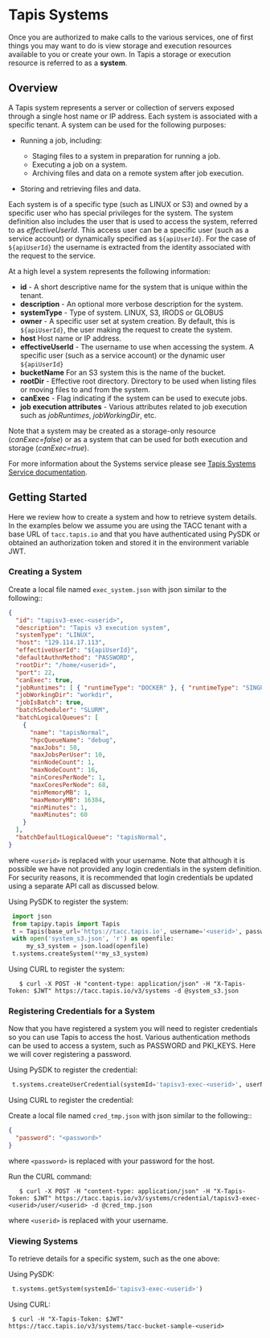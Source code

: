 # Tapis Systems

Once you are authorized to make calls to the various services, one of first things you may want to do is view storage
and execution resources available to you or create your own. In Tapis a storage or execution resource is referred
to as a **system**.

## Overview

A Tapis system represents a server or collection of servers exposed through a single host name or IP address.
Each system is associated with a specific tenant. A system can be used for the following purposes:

* Running a job, including:

  * Staging files to a system in preparation for running a job.
  * Executing a job on a system.
  * Archiving files and data on a remote system after job execution.

* Storing and retrieving files and data.

Each system is of a specific type (such as LINUX or S3) and owned by a specific user who has special privileges for
the system. The system definition also includes the user that is used to access the system, referred to as
*effectiveUserId*. This access user can be a specific user (such as a service account) or dynamically specified as
``${apiUserId}``. For the case of ``${apiUserId}`` the username is extracted from the identity associated with the
request to the service.

At a high level a system represents the following information:

* **id** - A short descriptive name for the system that is unique within the tenant.
* **description** - An optional more verbose description for the system.
* **systemType** - Type of system. LINUX, S3, IRODS or GLOBUS
* **owner** - A specific user set at system creation. By default, this is ``${apiUserId}``, the user making the request to
              create the system.
* **host** Host name or IP address.
* **effectiveUserId** - The username to use when accessing the system. A specific user (such as a service account) or the dynamic user ``${apiUserId}``
* **bucketName** For an S3 system this is the name of the bucket.
* **rootDir** - Effective root directory. Directory to be used when listing files or moving files to and from the system.
* **canExec** - Flag indicating if the system can be used to execute jobs.
* **job execution attributes** - Various attributes related to job execution such as *jobRuntimes*, *jobWorkingDir*, etc.

Note that a system may be created as a storage-only resource (*canExec=false*) or as a system that can be used for both
execution and storage (*canExec=true*).

For more information about the Systems service please see [Tapis Systems Service documentation](https://tapis.readthedocs.io/en/latest/technical/systems.html).

## Getting Started

Here we review how to create a system and how to retrieve system details. In the examples below we assume you are using
the TACC tenant with a base URL of ``tacc.tapis.io`` and that you have authenticated using PySDK or obtained an
authorization token and stored it in the environment variable JWT.

### Creating a System

Create a local file named ``exec_system.json`` with json similar to the following::
``` json
{
  "id": "tapisv3-exec-<userid>",
  "description": "Tapis v3 execution system",
  "systemType": "LINUX",
  "host": "129.114.17.113",
  "effectiveUserId": "${apiUserId}",
  "defaultAuthnMethod": "PASSWORD",
  "rootDir": "/home/<userid>",
  "port": 22,
  "canExec": true,
  "jobRuntimes": [ { "runtimeType": "DOCKER" }, { "runtimeType": "SINGULARITY" } ],
  "jobWorkingDir": "workdir",
  "jobIsBatch": true,
  "batchScheduler": "SLURM",
  "batchLogicalQueues": [
    {
      "name": "tapisNormal",
      "hpcQueueName": "debug",
      "maxJobs": 50,
      "maxJobsPerUser": 10,
      "minNodeCount": 1,
      "maxNodeCount": 16,
      "minCoresPerNode": 1,
      "maxCoresPerNode": 68,
      "minMemoryMB": 1,
      "maxMemoryMB": 16384,
      "minMinutes": 1,
      "maxMinutes": 60
    }
  ],
  "batchDefaultLogicalQueue": "tapisNormal",
}
```

where ``<userid>`` is replaced with your username. Note that although it is possible we have not provided any login
credentials in the system definition. For security reasons, it is recommended that login credentials be updated
using a separate API call as discussed below.

Using PySDK to register the system:
``` python
 import json
 from tapipy.tapis import Tapis
 t = Tapis(base_url='https://tacc.tapis.io', username='<userid>', password='************')
 with open('system_s3.json', 'r') as openfile:
     my_s3_system = json.load(openfile)
 t.systems.createSystem(**my_s3_system)
```

Using CURL to register the system:
```
   $ curl -X POST -H "content-type: application/json" -H "X-Tapis-Token: $JWT" https://tacc.tapis.io/v3/systems -d @system_s3.json
```

### Registering Credentials for a System
Now that you have registered a system you will need to register credentials so you can use Tapis to access the host.
Various authentication methods can be used to access a system, such as PASSWORD and PKI_KEYS. Here we will cover
registering a password.

Using PySDK to register the credential:
``` python
 t.systems.createUserCredential(systemId='tapisv3-exec-<userid>', userName='<userid>', password='<password>'))
```

Using CURL to register the credential:

Create a local file named ``cred_tmp.json`` with json similar to the following::
``` json
{
  "password": "<password>"
}
```

where ``<password>`` is replaced with your password for the host.

Run the CURL command:
```
   $ curl -X POST -H "content-type: application/json" -H "X-Tapis-Token: $JWT" https://tacc.tapis.io/v3/systems/credential/tapisv3-exec-<userid>/user/<userid> -d @cred_tmp.json
```

where ``<userid>`` is replaced with your username.


### Viewing Systems

To retrieve details for a specific system, such as the one above:

Using PySDK:
``` python
 t.systems.getSystem(systemId='tapisv3-exec-<userid>')
```

Using CURL:
```
 $ curl -H "X-Tapis-Token: $JWT" https://tacc.tapis.io/v3/systems/tacc-bucket-sample-<userid>
```
